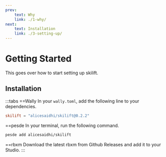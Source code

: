 ```yaml
---
prev:
    text: Why
    link: ./1-why/
next:
    text: Installation
    link: ./3-setting-up/
---
```


# Getting Started

This goes over how to start setting up skilift.

## Installation

:::tabs
==Wally
In your `wally.toml`, add the following line to your dependencies.

```toml
skilift = "alicesaidhi/skilift@0.2.2"
```

==pesde
In your terminal, run the following command.

```sh
pesde add alicesaidhi/skilift
```

==rbxm
Download the latest rbxm from Github Releases and add it to your Studio.
:::
